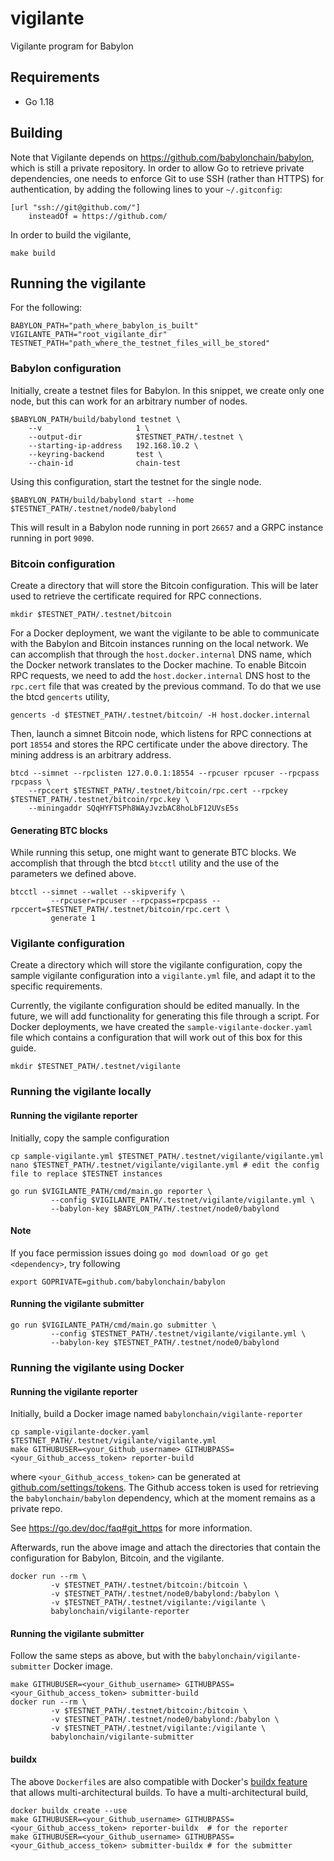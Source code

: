 # vigilante

Vigilante program for Babylon

## Requirements

- Go 1.18

## Building

Note that Vigilante depends on https://github.com/babylonchain/babylon, which is still a private repository.
In order to allow Go to retrieve private dependencies, one needs to enforce Git to use SSH (rather than HTTPS) for authentication, by adding the following lines to your `~/.gitconfig`:

```
[url "ssh://git@github.com/"]
	insteadOf = https://github.com/
```

In order to build the vigilante,
```shell
make build
```

## Running the vigilante

For the following:
```shell
BABYLON_PATH="path_where_babylon_is_built"
VIGILANTE_PATH="root_vigilante_dir"
TESTNET_PATH="path_where_the_testnet_files_will_be_stored"
```

### Babylon configuration

Initially, create a testnet files for Babylon.
In this snippet, we create only one node, but this can work
for an arbitrary number of nodes.

```shell
$BABYLON_PATH/build/babylond testnet \
    --v                     1 \
    --output-dir            $TESTNET_PATH/.testnet \
    --starting-ip-address   192.168.10.2 \
    --keyring-backend       test \
    --chain-id              chain-test
```

Using this configuration, start the testnet for the single node.
```shell
$BABYLON_PATH/build/babylond start --home $TESTNET_PATH/.testnet/node0/babylond
```

This will result in a Babylon node running in port `26657` and
a GRPC instance running in port `9090`.

### Bitcoin configuration

Create a directory that will store the Bitcoin configuration.
This will be later used to retrieve the certificate required for RPC connections.

```shell
mkdir $TESTNET_PATH/.testnet/bitcoin
```

For a Docker deployment, we want the vigilante to be able to communicate with
the Babylon and Bitcoin instances running on the local network.
We can accomplish that through the `host.docker.internal` DNS name,
which the Docker network translates to the Docker machine.
To enable Bitcoin RPC requests, we need to add the `host.docker.internal`
DNS host to the `rpc.cert` file that was created by the previous command.
To do that we use the btcd `gencerts` utility,

```shell
gencerts -d $TESTNET_PATH/.testnet/bitcoin/ -H host.docker.internal
```

Then, launch a simnet Bitcoin node,
which listens for RPC connections at port `18554` and
stores the RPC certificate under the above directory.
The mining address is an arbitrary address.

```shell
btcd --simnet --rpclisten 127.0.0.1:18554 --rpcuser rpcuser --rpcpass rpcpass \
    --rpccert $TESTNET_PATH/.testnet/bitcoin/rpc.cert --rpckey $TESTNET_PATH/.testnet/bitcoin/rpc.key \
    --miningaddr SQqHYFTSPh8WAyJvzbAC8hoLbF12UVsE5s
```

#### Generating BTC blocks

While running this setup, one might want to generate BTC blocks.
We accomplish that through the btcd `btcctl` utility and the use
of the parameters we defined above.
```shell
btcctl --simnet --wallet --skipverify \
         --rpcuser=rpcuser --rpcpass=rpcpass --rpccert=$TESTNET_PATH/.testnet/bitcoin/rpc.cert \
         generate 1
```

### Vigilante configuration

Create a directory which will store the vigilante configuration,
copy the sample vigilante configuration into a `vigilante.yml` file, and
adapt it to the specific requirements.

Currently, the vigilante configuration should be edited manually.
In the future, we will add functionality for generating this file through
a script.
For Docker deployments, we have created the `sample-vigilante-docker.yaml`
file which contains a configuration that will work out of this box for this guide.

```shell
mkdir $TESTNET_PATH/.testnet/vigilante
```

### Running the vigilante locally

#### Running the vigilante reporter

Initially, copy the sample configuration
```shell
cp sample-vigilante.yml $TESTNET_PATH/.testnet/vigilante/vigilante.yml
nano $TESTNET_PATH/.testnet/vigilante/vigilante.yml # edit the config file to replace $TESTNET instances 
```

```shell
go run $VIGILANTE_PATH/cmd/main.go reporter \
         --config $VIGILANTE_PATH/.testnet/vigilante/vigilante.yml \
         --babylon-key $BABYLON_PATH/.testnet/node0/babylond
```

#### Note
If you face permission issues doing `go mod download `or `go get <dependency>`, try following
```
export GOPRIVATE=github.com/babylonchain/babylon
```

#### Running the vigilante submitter

```shell
go run $VIGILANTE_PATH/cmd/main.go submitter \
         --config $TESTNET_PATH/.testnet/vigilante/vigilante.yml \
         --babylon-key $TESTNET_PATH/.testnet/node0/babylond
```

### Running the vigilante using Docker

#### Running the vigilante reporter

Initially, build a Docker image named `babylonchain/vigilante-reporter`
```shell
cp sample-vigilante-docker.yaml $TESTNET_PATH/.testnet/vigilante/vigilante.yml
make GITHUBUSER=<your_Github_username> GITHUBPASS=<your_Github_access_token> reporter-build
```
where `<your_Github_access_token>` can be generated
at [github.com/settings/tokens](https://github.com/settings/tokens).
The Github access token is used for retrieving the `babylonchain/babylon`
dependency, which at the moment remains as a private repo.


See https://go.dev/doc/faq#git_https for more information.

Afterwards, run the above image and attach the directories
that contain the configuration for Babylon, Bitcoin, and the vigilante.

```shell
docker run --rm \
         -v $TESTNET_PATH/.testnet/bitcoin:/bitcoin \
         -v $TESTNET_PATH/.testnet/node0/babylond:/babylon \
         -v $TESTNET_PATH/.testnet/vigilante:/vigilante \
         babylonchain/vigilante-reporter
```

#### Running the vigilante submitter

Follow the same steps as above, but with the `babylonchain/vigilante-submitter` Docker image.
```shell
make GITHUBUSER=<your_Github_username> GITHUBPASS=<your_Github_access_token> submitter-build
docker run --rm \
         -v $TESTNET_PATH/.testnet/bitcoin:/bitcoin \
         -v $TESTNET_PATH/.testnet/node0/babylond:/babylon \
         -v $TESTNET_PATH/.testnet/vigilante:/vigilante \
         babylonchain/vigilante-submitter
```

#### buildx

The above `Dockerfile`s are also compatible with Docker's [buildx feature](https://docs.docker.com/desktop/multi-arch/)
that allows multi-architectural builds. To have a multi-architectural build,

```shell
docker buildx create --use
make GITHUBUSER=<your_Github_username> GITHUBPASS=<your_Github_access_token> reporter-buildx  # for the reporter
make GITHUBUSER=<your_Github_username> GITHUBPASS=<your_Github_access_token> submitter-buildx # for the submitter
```
